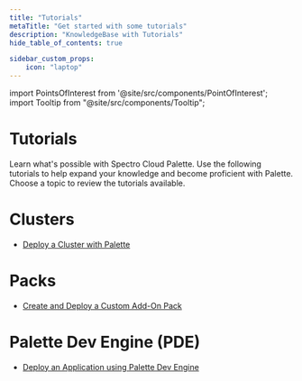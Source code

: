 ```yaml
---
title: "Tutorials"
metaTitle: "Get started with some tutorials"
description: "KnowledgeBase with Tutorials"
hide_table_of_contents: true

sidebar_custom_props:
    icon: "laptop"
---
```





import PointsOfInterest from '@site/src/components/PointOfInterest';
import Tooltip from "@site/src/components/Tooltip";

# Tutorials

Learn what's possible with Spectro Cloud Palette. Use the following tutorials to help expand your knowledge and become proficient with Palette. Choose a topic to review the tutorials available.

# Clusters

- [Deploy a Cluster with Palette](/knowledgebase/tutorials/deploy-k8s-cluster)


# Packs

- [Create and Deploy a Custom Add-On Pack](/knowledgebase/tutorials/deploy-pack)


# Palette Dev Engine (PDE)

- [Deploy an Application using Palette Dev Engine](/knowledgebase/tutorials/deploy-app)




<br />
